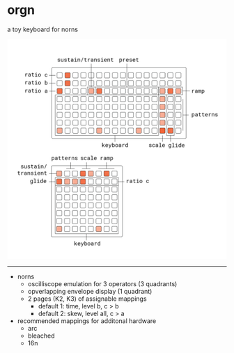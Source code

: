 # orgn
a toy keyboard for norns 

![orgn docs](lib/doc/orgn.png)

-------------------------

- norns
  - oscilliscope emulation for 3 operators (3 quadrants)
  - opverlapping envelope display (1 quadrant)
  - 2 pages (K2, K3) of assignable mappings
    - default 1: time, level b, c > b
    - default 2: skew, level all, c > a
- recommended mappings for additonal hardware
  - arc
  - bleached
  - 16n
